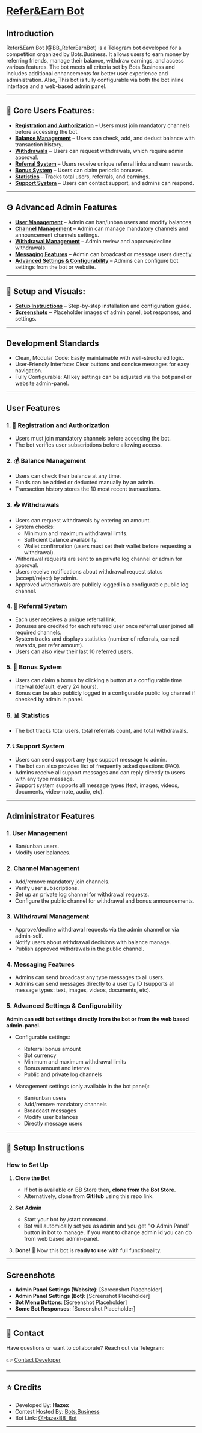 # [Refer&Earn Bot](https://t.me/BB_ReferEarnBot)

## Introduction

Refer&Earn Bot (@BB_ReferEarnBot) is a Telegram bot developed for a competition organized by Bots.Business. It allows users to earn money by referring friends, manage their balance, withdraw earnings, and access various features. The bot meets all criteria set by Bots.Business and includes additional enhancements for better user experience and administration. Also, This bot is fully configurable via both the bot inline interface and a web-based admin panel.

---

## 👤 Core Users Features:

- **[Registration and Authorization](#1-registration-and-authorization)** – Users must join mandatory channels before accessing the bot.
- **[Balance Management](#2-balance-management)** – Users can check, add, and deduct balance with transaction history.
- **[Withdrawals](#3-withdrawals)** – Users can request withdrawals, which require admin approval.
- **[Referral System](#4-referral-system)** – Users receive unique referral links and earn rewards.
- **[Bonus System](#5-bonus-system)** – Users can claim periodic bonuses.
- **[Statistics](#6-statistics)** – Tracks total users, referrals, and earnings.
- **[Support System](#7-support-system)** – Users can contact support, and admins can respond.

---

## ⚙️ Advanced Admin Features

- **[User Management](#1-user-management)** – Admin can ban/unban users and modify balances.
- **[Channel Management](#2-channel-management)** – Admin can manage mandatory channels and announcement channels settings.
- **[Withdrawal Management](#3-withdrawal-management)** – Admin review and approve/decline withdrawals.
- **[Messaging Features](#4-messaging-features)** – Admin can broadcast or message users directly.
- **[Advanced Settings & Configurability](#5-advanced-settings--configurability)** – Admins can configure bot settings from the bot or website.

---

## 🔗 Setup and Visuals:

- **[Setup Instructions](#setup-instructions)** – Step-by-step installation and configuration guide.
- **[Screenshots](#screenshots)** – Placeholder images of admin panel, bot responses, and settings.

---

## Development Standards
- Clean, Modular Code: Easily maintainable with well-structured logic.
- User-Friendly Interface: Clear buttons and concise messages for easy navigation.
- Fully Configurable: All key settings can be adjusted via the bot panel or website admin-panel.

---

## User Features

### 1. 🔐 Registration and Authorization
- Users must join mandatory channels before accessing the bot.
- The bot verifies user subscriptions before allowing access.

### 2. 💰 Balance Management
- Users can check their balance at any time.
- Funds can be added or deducted manually by an admin.
- Transaction history stores the 10 most recent transactions.

### 3. 📤 Withdrawals
- Users can request withdrawals by entering an amount.
- System checks:
  - Minimum and maximum withdrawal limits.
  - Sufficient balance availability.
  - Wallet confirmation (users must set their wallet before requesting a withdrawal).
- Withdrawal requests are sent to an private log channel or admin for approval.
- Users receive notifications about withdrawal request status (accept/reject) by admin.
- Approved withdrawals are publicly logged in a configurable public log channel.

### 4. 👫 Referral System
- Each user receives a unique referral link.
- Bonuses are credited for each referred user once referral user joined all required channels.
- System tracks and displays statistics (number of referrals, earned rewards, per refer amount).
- Users can also view their last 10 referred users.

### 5. 🎁 Bonus System
- Users can claim a bonus by clicking a button at a configurable time interval (default: every 24 hours).
- Bonus can be also publicly logged in a configurable public log channel if checked by admin in panel.

### 6. 📊 Statistics
- The bot tracks total users, total referrals count, and total withdrawals.

### 7. 📞 Support System
- Users can send support any type support message to admin.
- The bot can also provides list of frequently asked questions (FAQ).
- Admins receive all support messages and can reply directly to users with any type message.
- Support system supports all message types (text, images, videos, documents, video-note, audio, etc).

---

## Administrator Features

### 1. User Management
- Ban/unban users.
- Modify user balances.

### 2. Channel Management
- Add/remove mandatory join channels.
- Verify user subscriptions.
- Set up an private log channel for withdrawal requests.
- Configure the public channel for withdrawal and bonus announcements.

### 3. Withdrawal Management
- Approve/decline withdrawal requests via the admin channel or via admin-self.
- Notify users about withdrawal decisions with balance manage.
- Publish approved withdrawals in the public channel.

### 4. Messaging Features
- Admins can send broadcast any type messages to all users.
- Admins can send messages directly to a user by ID (supports all message types: text, images, videos, documents, etc).

### 5. Advanced Settings & Configurability
**Admin can edit bot settings directly from the bot or from the web based admin-panel.**
- Configurable settings:
  - Referral bonus amount
  - Bot currency
  - Minimum and maximum withdrawal limits
  - Bonus amount and interval
  - Public and private log channels
  
- Management settings (only available in the bot panel):
  - Ban/unban users
  - Add/remove mandatory channels
  - Broadcast messages
  - Modify user balances
  - Directly message users

---

## 📌 Setup Instructions

### How to Set Up  

1. **Clone the Bot**
   - If bot is available on BB Store then, **clone from the Bot Store**.
   - Alternatively, clone from **GitHub** using this repo link.
2. **Set Admin**
   - Start your bot by /start command.
   - Bot will automically set you as admin and you get "⚙️ Admin Panel" button in bot to manage. If you want to change admin id you can do from web based admin-panel.

3. **Done!** 🎉
   Now this bot is **ready to use** with full functionality.

---

## Screenshots
- **Admin Panel Settings (Website)**: [Screenshot Placeholder]
- **Admin Panel Settings (Bot)**: [Screenshot Placeholder]
- **Bot Menu Buttons**: [Screenshot Placeholder]
- **Some Bot Responses**: [Screenshot Placeholder]

---

## 💬 Contact

Have questions or want to collaborate? Reach out via Telegram:

👉 [Contact Developer](https://t.me/mrhazex)

---

## ⭐ Credits

- Developed By: **Hazex**
- Contest Hosted By: [Bots.Business](https://t.me/botsbus)
- Bot Link: [@HazexBB_Bot](https://t.me/BB_ReferEarnBot)

---
